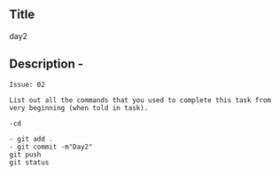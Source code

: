 ## Title

  day2

## Description -

    Issue: 02

    List out all the commands that you used to complete this task from very beginning (when told in task).

    -cd
    
    - git add .
    - git commit -m"Day2"
    git push
    git status
